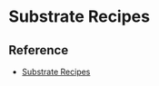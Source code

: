# Substrate Recipes

## Reference

- [Substrate Recipes](https://substrate.recipes/introduction.html)
